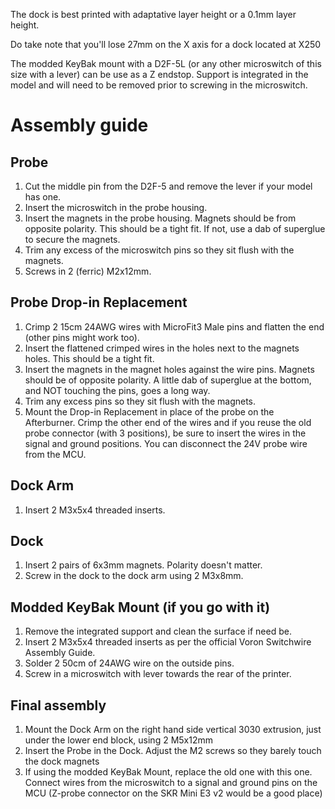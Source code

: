 The dock is best printed with adaptative layer height or a 0.1mm layer height.

Do take note that you'll lose 27mm on the X axis for a dock located at X250

The modded KeyBak mount with a D2F-5L (or any other microswitch of this size with a lever) can be use as a Z endstop. Support is integrated in the model and will need to be removed prior to screwing in the microswitch.

# Assembly guide

## Probe
1. Cut the middle pin from the D2F-5 and remove the lever if your model has one.
2. Insert the microswitch in the probe housing.
3. Insert the magnets in the probe housing. Magnets should be from opposite polarity. This should be a tight fit. If not, use a dab of superglue to secure the magnets.
4. Trim any excess of the microswitch pins so they sit flush with the magnets.
5. Screws in 2 (ferric) M2x12mm.

## Probe Drop-in Replacement
1. Crimp 2 15cm 24AWG wires with MicroFit3 Male pins and flatten the end (other pins might work too).
2. Insert the flattened crimped wires in the holes next to the magnets holes. This should be a tight fit.
3. Insert the magnets in the magnet holes against the wire pins. Magnets should be of opposite polarity. A little dab of superglue at the bottom, and NOT touching the pins, goes a long way.
4. Trim any excess pins so they sit flush with the magnets.
5. Mount the Drop-in Replacement in place of the probe on the Afterburner. Crimp the other end of the wires and if you reuse the old probe connector (with 3 positions), be sure to insert the wires in the signal and ground positions. You can disconnect the 24V probe wire from the MCU.

## Dock Arm
1. Insert 2 M3x5x4 threaded inserts.

## Dock
1. Insert 2 pairs of 6x3mm magnets. Polarity doesn't matter.
2. Screw in the dock to the dock arm using 2 M3x8mm.

## Modded KeyBak Mount (if you go with it)
1. Remove the integrated support and clean the surface if need be.
2. Insert 2 M3x5x4 threaded inserts as per the official Voron Switchwire Assembly Guide.
3. Solder 2 50cm of 24AWG wire on the outside pins.
4. Screw in a microswitch with lever towards the rear of the printer.

## Final assembly
1. Mount the Dock Arm on the right hand side vertical 3030 extrusion, just under the lower end block, using 2 M5x12mm
2. Insert the Probe in the Dock. Adjust the M2 screws so they barely touch the dock magnets
3. If using the modded KeyBak Mount, replace the old one with this one. Connect wires from the microswitch to a signal and ground pins on the MCU (Z-probe connector on the SKR Mini E3 v2 would be a good place)
